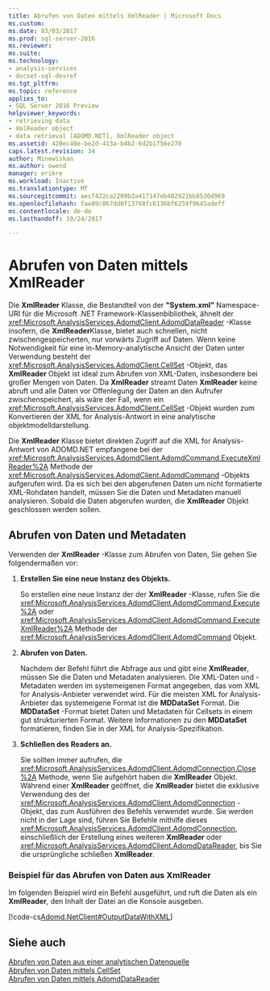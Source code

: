 ```yaml
---
title: Abrufen von Daten mittels XmlReader | Microsoft Docs
ms.custom: 
ms.date: 03/03/2017
ms.prod: sql-server-2016
ms.reviewer: 
ms.suite: 
ms.technology:
- analysis-services
- docset-sql-devref
ms.tgt_pltfrm: 
ms.topic: reference
applies_to:
- SQL Server 2016 Preview
helpviewer_keywords:
- retrieving data
- XmlReader object
- data retrieval [ADOMD.NET], XmlReader object
ms.assetid: 420ec40e-be2d-413a-b4b2-6d2b1756e270
caps.latest.revision: 34
author: Minewiskan
ms.author: owend
manager: erikre
ms.workload: Inactive
ms.translationtype: MT
ms.sourcegitcommit: aecf422ca2289b2a417147eb402921bb8530d969
ms.openlocfilehash: fae89c067dd0f13768fc6136bf6259f9645adeff
ms.contentlocale: de-de
ms.lasthandoff: 10/24/2017

---
```

# <a name="retrieving-data-using-the-xmlreader"></a>Abrufen von Daten mittels XmlReader
  Die **XmlReader** Klasse, die Bestandteil von der **"System.xml"** Namespace-URI für die Microsoft .NET Framework-Klassenbibliothek, ähnelt der <xref:Microsoft.AnalysisServices.AdomdClient.AdomdDataReader> -Klasse insofern, die **XmlReader**Klasse, bietet auch schnellen, nicht zwischengespeicherten, nur vorwärts Zugriff auf Daten. Wenn keine Notwendigkeit für eine in-Memory-analytische Ansicht der Daten unter Verwendung besteht der <xref:Microsoft.AnalysisServices.AdomdClient.CellSet> -Objekt, das **XmlReader** Objekt ist ideal zum Abrufen von XML-Daten, insbesondere bei großer Mengen von Daten. Da **XmlReader** streamt Daten **XmlReader** keine abruft und alle Daten vor Offenlegung der Daten an den Aufrufer zwischenspeichert, als wäre der Fall, wenn ein <xref:Microsoft.AnalysisServices.AdomdClient.CellSet> -Objekt wurden zum Konvertieren der XML for Analysis-Antwort in eine analytische objektmodelldarstellung.  
  
 Die **XmlReader** Klasse bietet direkten Zugriff auf die XML for Analysis-Antwort von ADOMD.NET empfangene bei der <xref:Microsoft.AnalysisServices.AdomdClient.AdomdCommand.ExecuteXmlReader%2A> Methode der <xref:Microsoft.AnalysisServices.AdomdClient.AdomdCommand> -Objekts aufgerufen wird. Da es sich bei den abgerufenen Daten um nicht formatierte XML-Rohdaten handelt, müssen Sie die Daten und Metadaten manuell analysieren. Sobald die Daten abgerufen wurden, die **XmlReader** Objekt geschlossen werden sollen.  
  
## <a name="retrieving-data-and-metadata"></a>Abrufen von Daten und Metadaten  
 Verwenden der **XmlReader** -Klasse zum Abrufen von Daten, Sie gehen Sie folgendermaßen vor:  
  
1.  **Erstellen Sie eine neue Instanz des Objekts.**  
  
     So erstellen eine neue Instanz der der **XmlReader** -Klasse, rufen Sie die <xref:Microsoft.AnalysisServices.AdomdClient.AdomdCommand.Execute%2A> oder <xref:Microsoft.AnalysisServices.AdomdClient.AdomdCommand.ExecuteXmlReader%2A> Methode der <xref:Microsoft.AnalysisServices.AdomdClient.AdomdCommand> Objekt.  
  
2.  **Abrufen von Daten.**  
  
     Nachdem der Befehl führt die Abfrage aus und gibt eine **XmlReader**, müssen Sie die Daten und Metadaten analysieren. Die XML-Daten und -Metadaten werden im systemeigenen Format angegeben, das vom XML for Analysis-Anbieter verwendet wird. Für die meisten XML for Analysis-Anbieter das systemeigene Format ist die **MDDataSet** Format. Die **MDDataSet** -Format bietet Daten und Metadaten für Cellsets in einem gut strukturierten Format. Weitere Informationen zu den **MDDataSet** formatieren, finden Sie in der XML for Analysis-Spezifikation.  
  
3.  **Schließen des Readers an.**  
  
     Sie sollten immer aufrufen, die <xref:Microsoft.AnalysisServices.AdomdClient.AdomdConnection.Close%2A> Methode, wenn Sie aufgehört haben die **XmlReader** Objekt. Während einer **XmlReader** geöffnet, die **XmlReader** bietet die exklusive Verwendung des der <xref:Microsoft.AnalysisServices.AdomdClient.AdomdConnection> -Objekt, das zum Ausführen des Befehls verwendet wurde. Sie werden nicht in der Lage sind, führen Sie Befehle mithilfe dieses <xref:Microsoft.AnalysisServices.AdomdClient.AdomdConnection>, einschließlich der Erstellung eines weiteren **XmlReader** oder <xref:Microsoft.AnalysisServices.AdomdClient.AdomdDataReader>, bis Sie die ursprüngliche schließen **XmlReader**.  
  
### <a name="example-of-retrieving-data-from-the-xmlreader"></a>Beispiel für das Abrufen von Daten aus XmlReader  
 Im folgenden Beispiel wird ein Befehl ausgeführt, und ruft die Daten als ein **XmlReader**, den Inhalt der Datei an die Konsole ausgeben.  
  
 [!code-cs[Adomd.NetClient#OutputDataWithXML](../../analysis-services/multidimensional-models-adomd-net-client/codesnippet/csharp/retrieving-data-using-th_1_1.cs)]  
  
## <a name="see-also"></a>Siehe auch  
 [Abrufen von Daten aus einer analytischen Datenquelle](../../analysis-services/multidimensional-models-adomd-net-client/retrieving-data-from-an-analytical-data-source.md)   
 [Abrufen von Daten mittels CellSet](../../analysis-services/multidimensional-models-adomd-net-client/retrieving-data-using-the-cellset.md)   
 [Abrufen von Daten mittels AdomdDataReader](../../analysis-services/multidimensional-models-adomd-net-client/retrieving-data-using-the-adomddatareader.md)  
  
  

